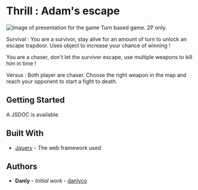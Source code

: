 # Thrill : Adam's escape
![Image of presentation for the game](https://lospec.com/pixel-art-uploader/EB6wsuH.gif "Presentation")
Turn based game.
2P only.

Survival :
You are a survivor, stay alive for an amount of turn to unlock an escape trapdoor.
Uses object to increase your chance of winning !

You are a chaser, don't let the survivor escape, use multiple weapons to kill him in time !

Versus :
Both player are chaser. Choose the right weapon in the map and reach your opponent to start a fight to death.

## Getting Started

A JSDOC is available.

## Built With

* [Jquery](https://api.jquery.com) - The web framework used

## Authors

* **Danly** - *Initial work* - [danlyco](https://github.com/danlyco)
